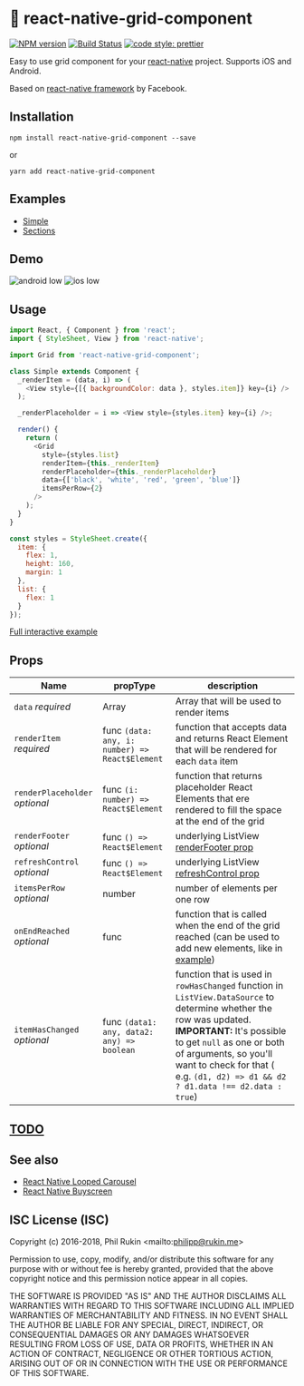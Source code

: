 # :black_square_button: react-native-grid-component

[![NPM version](http://img.shields.io/npm/v/react-native-grid-component.svg?style=flat)](https://www.npmjs.com/package/react-native-grid-component)
[![Build Status](https://travis-ci.org/phil-r/react-native-grid-component.svg?branch=master)](https://travis-ci.org/phil-r/react-native-grid-component)
[![code style: prettier](https://img.shields.io/badge/code_style-prettier-ff69b4.svg)](https://github.com/prettier/prettier)

Easy to use grid component for your [react-native](https://github.com/facebook/react-native/) project. Supports iOS and Android.

Based on [react-native framework](https://github.com/facebook/react-native/) by Facebook.

## Installation

```
npm install react-native-grid-component --save
```

or

```
yarn add react-native-grid-component
```

## Examples

* [Simple](https://snack.expo.io/@phil/react-native-grid-component-example)
* [Sections](https://snack.expo.io/@phil/grid-with-sections-example)

## Demo

![android low](https://cloud.githubusercontent.com/assets/577316/18456263/d6b977e2-794f-11e6-878f-5737355111ac.gif) ![ios low](https://cloud.githubusercontent.com/assets/577316/18456262/d6b7a39a-794f-11e6-8587-06757dc42e14.gif)

## Usage

```js
import React, { Component } from 'react';
import { StyleSheet, View } from 'react-native';

import Grid from 'react-native-grid-component';

class Simple extends Component {
  _renderItem = (data, i) => (
    <View style={[{ backgroundColor: data }, styles.item]} key={i} />
  );

  _renderPlaceholder = i => <View style={styles.item} key={i} />;

  render() {
    return (
      <Grid
        style={styles.list}
        renderItem={this._renderItem}
        renderPlaceholder={this._renderPlaceholder}
        data={['black', 'white', 'red', 'green', 'blue']}
        itemsPerRow={2}
      />
    );
  }
}

const styles = StyleSheet.create({
  item: {
    flex: 1,
    height: 160,
    margin: 1
  },
  list: {
    flex: 1
  }
});
```

[Full interactive example](https://snack.expo.io/@phil/react-native-grid-component-example)

## Props

| Name                           | propType                                       | description                                                                                                                                                                                                                                                                               |
| ------------------------------ | ---------------------------------------------- | ----------------------------------------------------------------------------------------------------------------------------------------------------------------------------------------------------------------------------------------------------------------------------------------- |
| `data` _required_              | Array                                          | Array that will be used to render items                                                                                                                                                                                                                                                   |
| `renderItem` _required_        | func `(data: any, i: number) => React$Element` | function that accepts data and returns React Element that will be rendered for each `data` item                                                                                                                                                                                           |
| `renderPlaceholder` _optional_ | func `(i: number) => React$Element`            | function that returns placeholder React Elements that ere rendered to fill the space at the end of the grid                                                                                                                                                                               |
| `renderFooter` _optional_      | func `() => React$Element`                     | underlying ListView [renderFooter prop](https://facebook.github.io/react-native/docs/listview.html#renderfooter)                                                                                                                                                                          |
| `refreshControl` _optional_    | func `() => React$Element`                     | underlying ListView [refreshControl prop](https://facebook.github.io/react-native/docs/refreshcontrol.html)                                                                                                                                                                               |
| `itemsPerRow` _optional_       | number                                         | number of elements per one row                                                                                                                                                                                                                                                            |
| `onEndReached` _optional_      | func                                           | function that is called when the end of the grid reached (can be used to add new elements, like in [example](Examples/Simple))                                                                                                                                                            |
| `itemHasChanged` _optional_    | func `(data1: any, data2: any) => boolean`     | function that is used in `rowHasChanged` function in `ListView.DataSource` to determine whether the row was updated. **IMPORTANT:** It's possible to get `null` as one or both of arguments, so you'll want to check for that ( e.g. `(d1, d2) => d1 && d2 ? d1.data !== d2.data : true`) |

## [TODO](https://github.com/phil-r/react-native-grid-component/projects/1)

## See also

* [React Native Looped Carousel](https://github.com/appintheair/react-native-looped-carousel)
* [React Native Buyscreen](https://github.com/appintheair/react-native-buyscreen)

## ISC License (ISC)

Copyright (c) 2016-2018, Phil Rukin <mailto:<philipp@rukin.me>>

Permission to use, copy, modify, and/or distribute this software for any purpose with or without fee is hereby granted, provided that the above copyright notice and this permission notice appear in all copies.

THE SOFTWARE IS PROVIDED "AS IS" AND THE AUTHOR DISCLAIMS ALL WARRANTIES WITH REGARD TO THIS SOFTWARE INCLUDING ALL IMPLIED WARRANTIES OF MERCHANTABILITY AND FITNESS. IN NO EVENT SHALL THE AUTHOR BE LIABLE FOR ANY SPECIAL, DIRECT, INDIRECT, OR CONSEQUENTIAL DAMAGES OR ANY DAMAGES WHATSOEVER RESULTING FROM LOSS OF USE, DATA OR PROFITS, WHETHER IN AN ACTION OF CONTRACT, NEGLIGENCE OR OTHER TORTIOUS ACTION, ARISING OUT OF OR IN CONNECTION WITH THE USE OR PERFORMANCE OF THIS SOFTWARE.
